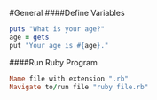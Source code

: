 #General
####Define Variables
```ruby
puts "What is your age?"
age = gets
put "Your age is #{age}."
```
####Run Ruby Program
```ruby
Name file with extension ".rb"
Navigate to/run file "ruby file.rb"
```
